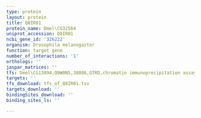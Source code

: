 ```yaml
---
type: protein
layout: protein
title: Q8IR01
protein_name: Dmel\CG32564
uniprot_accession: Q8IR01
ncbi_gene_id: '326222'
organism: Drosophila melanogaster
function: target gene
number_of_interactions: '1'
orthologs: ''
jaspar_matrices: ''
tfs: Dmel\CG13894,Q9W0N5,38086,GTRD,chromatin immunoprecipitation assay,27924024%5Buid%5D,No
targets: ''
tfs_download: tfs_of_Q8IR01.tsv
targets_download: ''
bindingSites_download: ''
binding_sites_ls: ''

---
```

